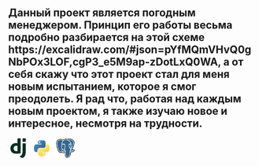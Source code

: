 <h2>Данный проект является погодным менеджером. Принцип его работы весьма подробно разбирается на этой схеме https://excalidraw.com/#json=pYfMQmVHvQ0gNbPOx3LOF,cgP3_e5M9ap-zDotLxQ0WA, а от себя скажу что этот проект стал для меня новым испытанием, которое я смог преодолеть. Я рад что, работая над каждым новым проектом, я также изучаю новое и интересное, несмотря на трудности. </h2>
<div>
    <img src="https://github.com/devicons/devicon/blob/master/icons/django/django-plain.svg" title="Django" alt="Dj" width="40" height="40"/>&nbsp;
    <img src="https://github.com/devicons/devicon/blob/master/icons/python/python-original.svg" title="Python" alt="Py" width="40" height="40"/>&nbsp;
    <img src="https://github.com/devicons/devicon/blob/master/icons/postgresql/postgresql-original.svg" title="Postgresql" alt="Postgres" width="40" height="40"/>&nbsp;
    <ing src="https://github.com/devicons/devicon/blob/master/icons/docker/docker-original-wordmark.svg" title="Docker" alt="docker" width="40" height="40"/>&nbsp;
</div>
